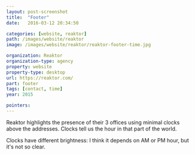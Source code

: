 ```yaml
---
layout: post-screenshot
title:  "Footer"
date:   2016-03-12 20:34:50

categories: [website, reaktor]
path: /images/website/reaktor
image: /images/website/reaktor/reaktor-footer-time.jpg

organization: Reaktor
organization-type: agency
property: website
property-type: desktop
url: https://reaktor.com/
part: footer
tags: [contact, time]
year: 2015

pointers:
---
```


Reaktor highlights the presence of their 3 offices using minimal clocks above the addresses.
Clocks tell us the hour in that part of the world.

Clocks have different brightness: I think it depends on AM or PM hour, but it's not so clear.

